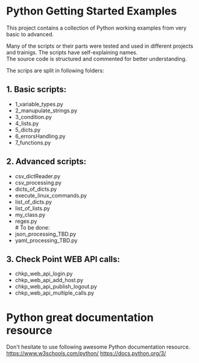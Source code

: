 # Python Getting Started Examples

This project contains a collection of Python working examples from very basic to advanced. 

Many of the scripts or their parts were tested and used in different projects and trainigs. 
The scripts have self-explaining names.  
The source code is structured and commented for better understanding.  

The scrips are split in following folders:


## 1. Basic scripts:
- 1_variable_types.py  
- 2_manupulate_strings.py  
- 3_condition.py  
- 4_lists.py  
- 5_dicts.py  
- 6_errorsHandling.py  
- 7_functions.py  


## 2. Advanced scripts:   
- csv_dictReader.py  
- csv_processing.py  
- dicts_of_dicts.py  
- execute_linux_commands.py  
- list_of_dicts.py  
- list_of_lists.py  
- my_class.py  
- regex.py  
\# To be done: 
- json_processing_TBD.py
- yaml_processing_TBD.py

## 3. Check Point WEB API calls:   
- chkp_web_api_login.py  
- chkp_web_api_add_host.py   
- chkp_web_api_publish_logout.py
- chkp_web_api_multiple_calls.py   


# Python great documentation resource
Don't hesitate to use following awesome Python documentation resource.
https://www.w3schools.com/python/
https://docs.python.org/3/




